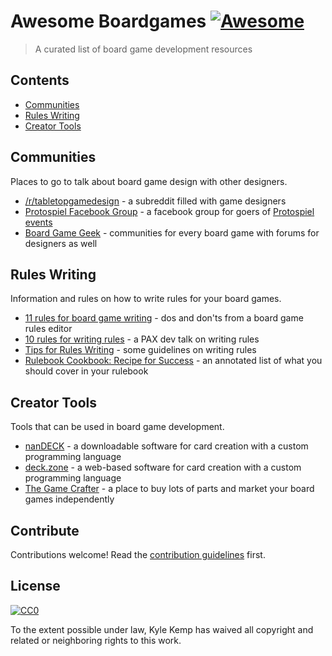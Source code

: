 # Awesome Boardgames [![Awesome](https://cdn.rawgit.com/sindresorhus/awesome/d7305f38d29fed78fa85652e3a63e154dd8e8829/media/badge.svg)](https://github.com/sindresorhus/awesome)

> A curated list of board game development resources


## Contents

- [Communities](#communities)
- [Rules Writing](#rules-writing)
- [Creator Tools](#creator-tools)

## Communities

Places to go to talk about board game design with other designers.

- [/r/tabletopgamedesign](https://www.reddit.com/r/tabletopgamedesign/) - a subreddit filled with game designers
- [Protospiel Facebook Group](https://www.facebook.com/groups/2261144717) - a facebook group for goers of [Protospiel events](http://protospiel.events)
- [Board Game Geek](https://boardgamegeek.com/) - communities for every board game with forums for designers as well

## Rules Writing

Information and rules on how to write rules for your board games.

- [11 rules for board game writing](http://ryanmacklin.com/2015/02/11-rules-board-game-writing/) - dos and don'ts from a board game rules editor
- [10 rules for writing rules](https://www.youtube.com/watch?v=SshUdUEtIw8) - a PAX dev talk on writing rules
- [Tips for Rules Writing](http://sedjtroll.blogspot.com/2015/03/tips-for-rules-writing.html) - some guidelines on writing rules
- [Rulebook Cookbook: Recipe for Success](http://www.theindiegamereport.com/rulebook-cookbook-recipe-for-success/) - an annotated list of what you should cover in your rulebook

## Creator Tools

Tools that can be used in board game development.

- [nanDECK](http://www.nand.it/nandeck/) - a downloadable software for card creation with a custom programming language 
- [deck.zone](https://deck.zone) - a web-based software for card creation with a custom programming language
- [The Game Crafter](https://www.thegamecrafter.com/) - a place to buy lots of parts and market your board games independently

## Contribute

Contributions welcome! Read the [contribution guidelines](contributing.md) first.


## License

[![CC0](http://mirrors.creativecommons.org/presskit/buttons/88x31/svg/cc-zero.svg)](http://creativecommons.org/publicdomain/zero/1.0)

To the extent possible under law, Kyle Kemp has waived all copyright and
related or neighboring rights to this work.
